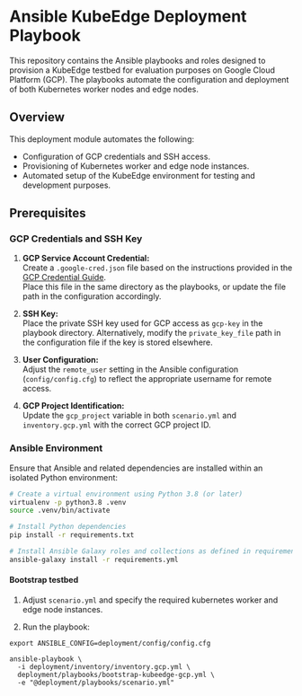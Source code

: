 # Ansible KubeEdge Deployment Playbook

This repository contains the Ansible playbooks and roles designed to provision a KubeEdge testbed for evaluation purposes on Google Cloud Platform (GCP). 
The playbooks automate the configuration and deployment of both Kubernetes worker nodes and edge nodes.

## Overview

This deployment module automates the following:
- Configuration of GCP credentials and SSH access.
- Provisioning of Kubernetes worker and edge node instances.
- Automated setup of the KubeEdge environment for testing and development purposes.

## Prerequisites

### GCP Credentials and SSH Key
1. **GCP Service Account Credential:**  
   Create a `.google-cred.json` file based on the instructions provided in the [GCP Credential Guide](https://docs.ansible.com/ansible/latest/scenario_guides/guide_gce.html).  
   Place this file in the same directory as the playbooks, or update the file path in the configuration accordingly.

2. **SSH Key:**  
   Place the private SSH key used for GCP access as `gcp-key` in the playbook directory. Alternatively, modify the `private_key_file` path in the configuration file if the key is stored elsewhere.

3. **User Configuration:**  
   Adjust the `remote_user` setting in the Ansible configuration (`config/config.cfg`) to reflect the appropriate username for remote access.

4. **GCP Project Identification:**  
   Update the `gcp_project` variable in both `scenario.yml` and `inventory.gcp.yml` with the correct GCP project ID.

### Ansible Environment
Ensure that Ansible and related dependencies are installed within an isolated Python environment:

```bash
# Create a virtual environment using Python 3.8 (or later)
virtualenv -p python3.8 .venv
source .venv/bin/activate

# Install Python dependencies
pip install -r requirements.txt

# Install Ansible Galaxy roles and collections as defined in requirements.yml
ansible-galaxy install -r requirements.yml
```

#### Bootstrap testbed
1) Adjust `scenario.yml` and specify the required kubernetes worker and edge node instances.

2) Run the playbook:
```
export ANSIBLE_CONFIG=deployment/config/config.cfg

ansible-playbook \
  -i deployment/inventory/inventory.gcp.yml \
  deployment/playbooks/bootstrap-kubeedge-gcp.yml \
  -e "@deployment/playbooks/scenario.yml"
``` 
